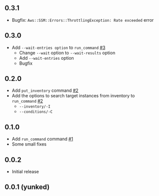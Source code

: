 ## 0.3.1
- Bugfix: `Aws::SSM::Errors::ThrottlingException: Rate exceeded` error

## 0.3.0
- Add `--wait-entries option` to `run_command` [#3][]
  - Change `--wait` option to `--wait-results` option
  - Add `--wait-entries` option
  - Bugfix

## 0.2.0
- Add `put_inventory` command [#2][]
- Add the options to search target instances from inventory to `run_command` [#2][]
  - `--inventory/-I`
  - `--conditions/-C`

## 0.1.0

- Add `run_command` command [#1][]
- Some small fixes

## 0.0.2

- Initial release

## 0.0.1 (yunked)

<!--- The following link definition list is generated by PimpMyChangelog --->
[#1]: https://github.com/serverworks/rezept/issues/1
[#2]: https://github.com/serverworks/rezept/issues/2
[#3]: https://github.com/serverworks/rezept/issues/3
